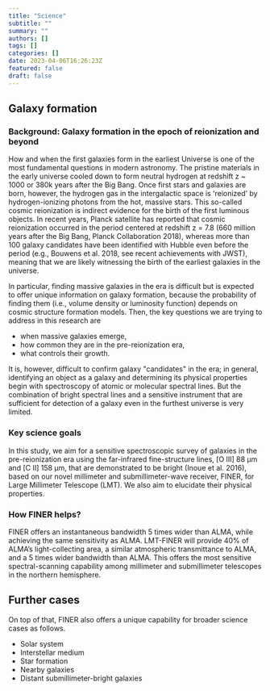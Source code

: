 ```yaml
---
title: "Science"
subtitle: ""
summary: ""
authors: []
tags: []
categories: []
date: 2023-04-06T16:26:23Z
featured: false
draft: false
---
```


## Galaxy formation

### Background: Galaxy formation in the epoch of reionization and beyond

How and when the first galaxies form in the earliest Universe is one of the most fundamental questions in modern astronomy. The pristine materials in the early universe cooled down to form neutral hydrogen at redshift z ~ 1000 or 380k years after the Big Bang. Once first stars and galaxies are born, however, the hydrogen gas in the intergalactic space is ʻreionizedʼ by hydrogen-ionizing photons from the hot, massive stars. This so-called cosmic reionization is indirect evidence for the birth of the first luminous objects. In recent years, Planck satellite has reported that cosmic reionization occurred in the period centered at redshift z = 7.8 (660 million years after the Big Bang, Planck Collaboration 2018), whereas more than 100 galaxy candidates have been identified with Hubble even before the period (e.g., Bouwens et al. 2018, see recent achievements with JWST), meaning that we are likely witnessing the birth of the earliest galaxies in the universe.

In particular, finding massive galaxies in the era is difficult but is expected to offer unique information on galaxy formation, because the probability of finding them (i.e., volume density or luminosity function) depends on cosmic structure formation models. Then, the key questions we are trying to address in this research are

- when massive galaxies emerge,
- how common they are in the pre-reionization era,
- what controls their growth.

It is, however, difficult to confirm galaxy "candidates" in the era; in general, identifying an object as a galaxy and determining its physical properties begin with spectroscopy of atomic or molecular spectral lines. But the combination of bright spectral lines and a sensitive instrument that are sufficient for detection of a galaxy even in the furthest universe is very limited.

### Key science goals
In this study, we aim for a sensitive spectroscopic survey of galaxies in the pre-reionization era using the far-infrared fine-structure lines, [O III] 88 μm and [C II] 158 μm, that are demonstrated to be bright (Inoue et al. 2016), based on our novel millimeter and submillimeter-wave receiver, FINER, for Large Millimeter Telescope (LMT). We also aim to elucidate their physical properties.

### How FINER helps?

FINER offers an instantaneous bandwidth 5 times wider than ALMA, while achieving the same sensitivity as ALMA. LMT-FINER will provide 40% of ALMAʼs light-collecting area, a similar atmospheric transmittance to ALMA, and a 5 times wider bandwidth than ALMA. This offers the most sensitive spectral-scanning capability among millimeter and submillimeter telescopes in the northern hemisphere.

## Further cases

On top of that, FINER also offers a unique capability for broader science cases as follows.

- Solar system
- Interstellar medium
- Star formation
- Nearby galaxies
- Distant submillimeter-bright galaxies

